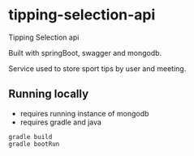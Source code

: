 # tipping-selection-api
Tipping Selection api

Built with springBoot, swagger and mongodb. 

Service used to store sport tips by user and meeting. 

## Running locally 

* requires running instance of mongodb
* requires gradle and java

```code 
gradle build 
gradle bootRun
```
